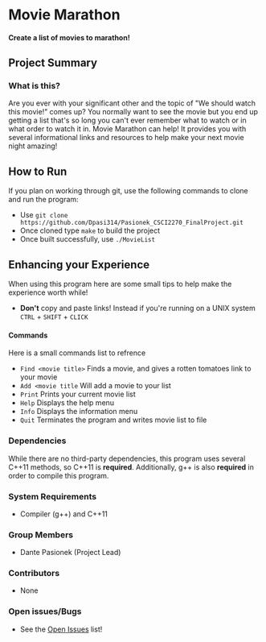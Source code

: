 # Movie Marathon
#### Create a list of movies to marathon!
## Project Summary
### What is this?
Are you ever with your significant other and the topic of "We should watch this movie!" comes up? You normally want to see the movie but you end up getting a list that's so long you can't ever remember what to watch or in what order to watch it in. Movie Marathon can help! It provides you with several informational links and resources to help make your next movie night amazing!

## How to Run
If you plan on working through git, use the following commands to clone and run the program:
* Use `git clone https://github.com/Dpasi314/Pasionek_CSCI2270_FinalProject.git`
* Once cloned type `make` to build the project
* Once built successfully, use `./MovieList`

## Enhancing your Experience
When using this program here are some small tips to help make the experience worth while!
* **Don't** copy and paste links! Instead if you're running on a UNIX system `CTRL` + `SHIFT` + `CLICK`
#### Commands
Here is a small commands list to refrence
* `Find <movie title>` Finds a movie, and gives a rotten tomatoes link to your movie
* `Add <movie title` Will add a movie to your list
* `Print` Prints your current movie list
* `Help` Displays the help menu
* `Info` Displays the information menu
* `Quit` Terminates the program and writes movie list to file

### Dependencies
While there are no third-party dependencies, this program uses several C++11 methods, so C++11 is **required**.
Additionally, g++ is also **required** in order to compile this program.

### System Requirements
* Compiler (g++) and C++11

### Group Members
* Dante Pasionek (Project Lead)

### Contributors
* None

### Open issues/Bugs
* See the [Open Issues](https://github.com/Dpasi314/Pasionek_CSCI2270_FinalProject/issues) list!

